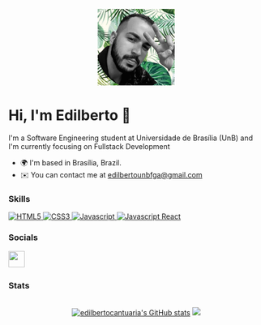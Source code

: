 <p align="center">
    <a href="https://edilbertocantuaria.github.io">
        <img width="30%" class="fotoPerfil"alt="What's up? Edilberto Cantuaria here! - I'm a Full Stack Developer student!" src="./pictures/github-profile.jpg"></img>
    </a>
</p>


<!-- ![visitantes](https://visitor-badge-reloaded.herokuapp.com/badge?page_id=edilbertocantuaria.edilbertocantuaria&color=202020&lcolor=46ceec) -->

Hi, I'm Edilberto 👋 
==============================

I'm a Software Engineering student at Universidade de Brasília (UnB) and I'm currently focusing on Fullstack Development

*   🌍  I'm based in Brasília, Brazil.
*   ✉️  You can contact me at [edilbertounbfga@gmail.com](mailto:edilbertounbfga@gmail.com)


### Skills
<div>
  <a href="https://developer.mozilla.org/en-US/docs/Glossary/HTML5" target="_blank" rel="noreferrer">
    <img src="https://raw.githubusercontent.com/danielcranney/readme-generator/main/public/icons/skills/html5-colored.svg" width="36" height="36"              alt="HTML5" />
  </a>
 
  <a href="https://www.w3.org/TR/CSS/#css" target="_blank" rel="noreferrer">
    <img src="https://raw.githubusercontent.com/danielcranney/readme-generator/main/public/icons/skills/css3-colored.svg" width="36" height="36"                alt="CSS3" />
  </a>

  <a href="https://developer.mozilla.org/en-US/docs/Web/JavaScript" target="_blank" rel="noreferrer">
     <img src="https://raw.githubusercontent.com/danielcranney/readme-generator/main/public/icons/skills/javascript-colored.svg" width="36" height="36"         alt="Javascript" />
  </a>

  <a href="https://legacy.reactjs.org/docs/getting-started.html" target="_blank" rel="noreferrer">
     <img src="https://upload.wikimedia.org/wikipedia/commons/thumb/a/a7/React-icon.svg/1150px-React-icon.svg.png" width="36" height="36"         alt="Javascript React" />
  </a>
 
</div>

### Socials
                  
<div> 
  <a href="https://discord.com/users/EdilbertoCantuaria#7478" target="_blank" rel="noreferrer"><img src="https://raw.githubusercontent.com/danielcranney/readme-generator/main/public/icons/socials/discord.svg" width="32" height="32" /></a> 
   
</div>

### Stats

<br />

<div align="center">
  <div align="center">
  <a href="http://www.github.com/edilbertocantuaria"><img height='180em' src="https://github-readme-stats.vercel.app/api?username=edilbertocantuaria&show_icons=true&hide=&count_private=true&title_color=8257e6&text_color=ffffff&icon_color=8257e6&bg_color=121214&hide_border=true&show_icons=true" alt="edilbertocantuaria's GitHub stats" /></a>
    <a href="http://www.github.com/edilbertocantuaria">
  <img height="180em" src="https://github-readme-stats.vercel.app/api/top-langs/?username=edilbertocantuaria&layout=compact&langs_count=7&title_color=8257e6&text_color=ffffff&icon_color=8257e6&bg_color=121214&hide_border=true"/></a>
    
    
<!--   <a href="http://www.github.com/edilbertocantuaria"><img height="277em" src="https://activity-graph.herokuapp.com/graph?username=edilbertocantuaria&bg_color=121214&color=ffffff&line=8257e6&point=0891b2&area_color=121214&area=true&hide_border=true&custom_title=GitHub%20Commits%20Graph" alt="GitHub Commits Graph" /></a> -->
  </div>
  
  <br />
 </div>
